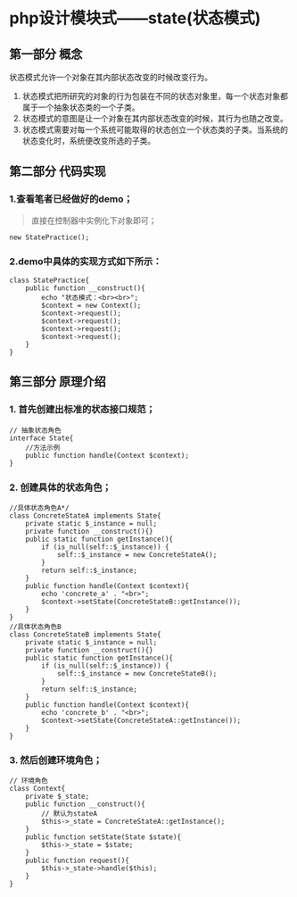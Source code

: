 # php设计模块式——state(状态模式)
## 第一部分 概念
状态模式允许一个对象在其内部状态改变的时候改变行为。

1. 状态模式把所研究的对象的行为包装在不同的状态对象里，每一个状态对象都属于一个抽象状态类的一个子类。
2. 状态模式的意图是让一个对象在其内部状态改变的时候，其行为也随之改变。
3. 状态模式需要对每一个系统可能取得的状态创立一个状态类的子类。当系统的状态变化时，系统便改变所选的子类。

## 第二部分 代码实现
### 1.查看笔者已经做好的demo；
> 直接在控制器中实例化下对象即可；

```
new StatePractice();
```
### 2.demo中具体的实现方式如下所示：
```
class StatePractice{
    public function __construct(){
        echo "状态模式：<br><br>";
        $context = new Context();
        $context->request();
        $context->request();
        $context->request();
        $context->request();
    }
}
```
## 第三部分 原理介绍
### 1. 首先创建出标准的状态接口规范；
```
// 抽象状态角色
interface State{
    //方法示例
    public function handle(Context $context);
}
```
### 2. 创建具体的状态角色；
```
//具体状态角色A*/
class ConcreteStateA implements State{
    private static $_instance = null;
    private function __construct(){}
    public static function getInstance(){
        if (is_null(self::$_instance)) {
            self::$_instance = new ConcreteStateA();
        }
        return self::$_instance;
    }
    public function handle(Context $context){
        echo 'concrete_a' . "<br>";
        $context->setState(ConcreteStateB::getInstance());
    }
}
//具体状态角色B
class ConcreteStateB implements State{
    private static $_instance = null;
    private function __construct(){}
    public static function getInstance(){
        if (is_null(self::$_instance)) {
            self::$_instance = new ConcreteStateB();
        }
        return self::$_instance;
    }
    public function handle(Context $context){
        echo 'concrete_b' . "<br>";
        $context->setState(ConcreteStateA::getInstance());
    }
}
```
### 3. 然后创建环境角色；
```
// 环境角色
class Context{
    private $_state;
    public function __construct(){
        // 默认为stateA
        $this->_state = ConcreteStateA::getInstance();
    }
    public function setState(State $state){
        $this->_state = $state;
    }
    public function request(){
        $this->_state->handle($this);
    }
}
```
